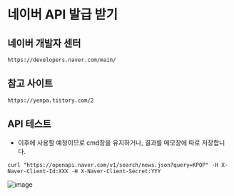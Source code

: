 # 네이버 API 발급 받기
## 네이버 개발자 센터

```
https://developers.naver.com/main/
```

## 참고 사이트

```
https://yenpa.tistory.com/2
```

    
## API 테스트 
- 이후에 사용할 예정이므로 cmd창을 유지하거나, 결과를 메모장에 따로 저장합니다.
```
curl "https://openapi.naver.com/v1/search/news.json?query=KPOP" -H X-Naver-Client-Id:XXX -H X-Naver-Client-Secret:YYY
```

![image](https://github.com/user-attachments/assets/07467bd5-21dd-4e3e-bef1-9a712cffc896)



